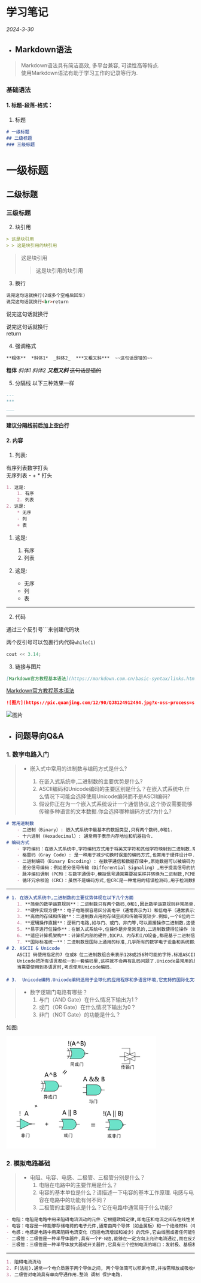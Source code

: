 # 学习笔记 

*2024-3-30*

- ##  Markdown语法

> Markdown语法具有简洁高效, 多平台兼容, 可读性高等特点.<br>
> 使用Markdown语法有助于学习工作的记录等行为.

### 基础语法

#### 1. 标题-段落-格式：

1. 标题

```Markdown
# 一级标题
## 二级标题
### 三级标题
```

# 一级标题
## 二级标题
### 三级标题

2. 块引用

```Markdown
> 这是块引用
> > 这是块引用的块引用
```

> 这是块引用
> > 这是块引用的块引用

3. 换行
```Markdown
说完这句话就换行(2或多个空格后回车)
说完这句话就换行<br>return
```

说完这句话就换行  

说完这句话就换行<br>return

4. 强调格式

```Markdown
**粗体**  *斜体1*  _斜体2_  ***又粗又斜***  ~~这句话是错的~~
```

**粗体**  *斜体1*  _斜体2_  ***又粗又斜***  ~~这句话是错的~~ 

5. 分隔线 以下三种效果一样

```Markdown
---
***
___
```

***

**建议分隔线前后加上空白行**

#### 2. 内容

1. 列表:

有序列表数字打头<br>无序列表 -  +  * 打头

```Markdown
1. 这是:
	1. 有序 
	2. 列表
2. 这是:
	* 无序
	- 列
	+ 表
```

1. 这是:
	1. 有序 
	2. 列表
	
2. 这是:
	* 无序
	- 列
	
	+ 表  
---


2. 代码

通过三个反引号```来创建代码块  

两个反引号可以包裹行内代码``while(1)``

```C++
cout << 3.14;
```

3. 链接与图片  

```Markdown
[Markdown官方教程基本语法](https://markdown.com.cn/basic-syntax/links.html "Markdown链接语法")
```
[Markdown官方教程基本语法](https://markdown.com.cn/basic-syntax/links.html "Markdown链接语法")

```Markdown
![图片](https://pic.quanjing.com/12/90/QJ8124912494.jpg?x-oss-process=style/view "长城")
```

![图片](https://pic.quanjing.com/12/90/QJ8124912494.jpg?x-oss-process=style/view "长城")

- ## 问题导向Q&A  

### 1. 数字电路入门  

> - 嵌入式中常用的进制数与编码方式是什么?
>
> 	1. 在嵌入式系统中,二进制数的主要优势是什么?
> 	2. ASCII编码和Unicode编码的主要区别是什么？在嵌入式系统中,什么情况下可能会选择使用Unicode编码而不是ASCII编码?
> 	3. 假设你正在为一个嵌入式系统设计一个通信协议,这个协议需要能够传输多种语言的文本数据.你会选择哪种编码方式?为什么?

```Markdown
# 常用进制数
	- 二进制（Binary）: 嵌入式系统中最基本的数据类型,只有两个数码,0和1.
	- 十六进制（Hexadecimal）: 通常用于表示内存地址和机器指令.
# 编码方式
	- 字符编码：在嵌入式系统中,字符编码方式用于将英文字符和其他字符映射到二进制数.常用的字符编码方式包括ASCII（美国标准信息交换码）、UTF-8（8位Unicode转换格式）、UTF-16（16位Unicode转换格式）等.
	- 格雷码（Gray Code）: 是一种用于减少切换时误差的编码方式,也常用于硬件设计中.格雷码中,相邻的两个数值只有一位二进制数不同.
	- 二进制编码（Binary Encoding）: 在数字通信和数据存储中,原始数据可以被编码为二进制形式.例如,简单的非归零编码（NRZ）,高电平表示0,低电平表示1；或者相反.
	- 差分信号编码：例如差分信号传输（Differential Signaling）,用于提高信号的抗干扰能力.
	- 脉冲编码调制（PCM）：在数字通信中,模拟信号通常需要被采样并转换为二进制数,PCM是一种常用的数字信号编码方式.
	- 循环冗余校验（CRC）：虽然不是编码方式,但CRC是一种常用的错误检测码,用于检测数据在传输过程中是否发生错误.
```

---

```Markdown
# 1. 在嵌入式系统中,二进制数的主要优势体现在以下几个方面
	1. **简单的数学运算规则**：二进制数只有两个数码,0和1,因此数学运算规则非常简单.加法、减法、乘法和除法都遵循类似的十进制规则,但计算起来更加直接,因为只需要考虑两个状态.
	2. **硬件实现方便**：电子电路很容易区分高电平（通常表示为1）和低电平（通常表示为0).因此,二进制数非常适合用电子硬件来实现和处理.
	3. **高效的存储和传输**：二进制数占用的存储空间和传输带宽较少.例如,一个8位的二进制数可以表示256种不同的状态,而同样大小的十进制数需要10位.
	4. **逻辑操作直接**：逻辑门电路,如与门、或门、非门等,可以直接操作二进制数.这使得数字逻辑设计变得简单,并且可以构建复杂的计算系统.
	5. **易于进行位操作**：在嵌入式系统中,位操作是非常常见的,二进制数使得位操作（如位掩码、位移、位计数等）变得简单和直接.
	6. **适应计算机架构**：计算机内部的硬件,如CPU、内存和I/O设备,都是基于二进制信号设计的.因此,二进制数能够很好地适应计算机的架构和操作.
	7. **国际标准统一**：二进制数是国际上通用的标准,几乎所有的数字电子设备和系统都是基于二进制数进行设计和操作的.
# 2. ASCII & Unicode
	ASCII 码使用指定的7 位或8 位二进制数组合来表示128或256种可能的字符.标准ASCII码也叫基础ASCII码,使用7位二进制数（剩下的1位二进制为0）来表示所有的大写和小写字母,数字0 到9、标点符号, 以及在美式英语中使用的特殊控制字符.其中最后一位用于奇偶校验.
	Unicode把所有语言都统一到一套编码里,这样就不会再有乱码问题了.Unicode最常用的是用两个字节表示一个字符（如果要用到非常偏僻的字符,就需要4个字节）.现代操作系统和大多数编程语言都直接支持Unicode.
	当需要使用到多语言时,考虑使用Unicode编码.

# 3.  Unicode编码.Unicode编码适用于全球化的应用程序和多语言环境,它支持的国际化文本处理远远超出了ASCII编码的能力.
```

> - 数字逻辑门电路有哪些？
> 	1. 与门（AND Gate）在什么情况下输出为1？
> 	2. 或门（OR Gate）在什么情况下输出为0？
> 	3. 非门（NOT Gate）的功能是什么？

如图:

<img src="icon1.png" width="400">

### 2. 模拟电路基础

> - 电阻、电容、电感、二极管、三极管分别是什么？
> 	1. 电阻在电路中的主要作用是什么？
> 	2. 电容的基本单位是什么？请描述一下电容的基本工作原理. 电感与电容在电路中的功能有何不同？
> 	3. 二极管的主要特点是什么？它在电路中通常用于什么功能?

```Markdown
- 电阻：电阻是电路中用来阻碍电流流动的元件.它根据欧姆定律,即电压和电流之间存在线性关系的原理工作.电阻的作用包括限制电流、分配电压、提供负载、调节电流强度等.电阻的单位是欧姆（Ω）.
- 电容：电容是一种能够存储电荷的电子元件,通常由两个导体（如金属板）和一个绝缘材料（电介质）组成.电容器能够在两个导体之间积累电荷,并且能够根据需要释放或吸收电能.电容的单位是法拉（F）,但在实际应用中常用微法（μF）或纳法（nF）来表示.
- 电感：电感是电路中用来阻碍电流变化（包括电流增加和减少）的元件,它由线圈或者任何能够产生磁场的形状构成.电感器能够储存能量在磁场中,并且对电流的变化产生反应.电感的单位是亨利（H）,在实际应用中,常用毫亨利（mH）或微亨利（μH）来表示.
- 二极管：二极管是一种半导体器件,具有一个P-N结,能够在一定方向上允许电流通过,而在反方向上则阻断电流.二极管的主要应用包括整流、调制、保护电路等.
- 三极管：三极管是一种半导体放大器或开关器件,它具有三个控制电流的端口：发射极、基极和集电极.三极管能够放大微小的电流信号,或者在数字电路中作为开关来使用.
```

---

```Markdown
1. 阻碍电流流动
2. F(法拉).通常一个电介质置于两个导体之间, 两个导体简可以积累电荷,并按需释放或吸收电能.
3. 二极管对电流具有单向导通作用.整流 调制 保护电路.
```
